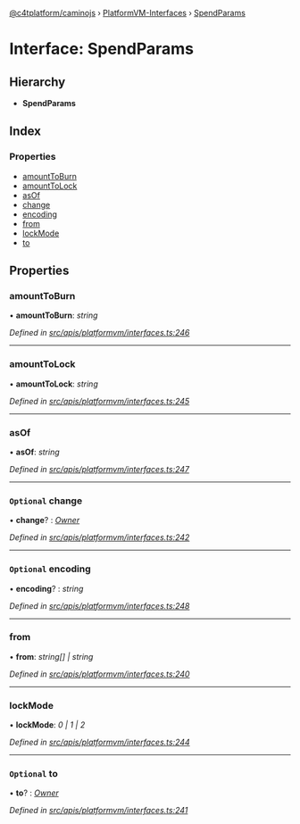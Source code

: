 [@c4tplatform/caminojs](../README.md) › [PlatformVM-Interfaces](../modules/platformvm_interfaces.md) › [SpendParams](platformvm_interfaces.spendparams.md)

# Interface: SpendParams

## Hierarchy

* **SpendParams**

## Index

### Properties

* [amountToBurn](platformvm_interfaces.spendparams.md#amounttoburn)
* [amountToLock](platformvm_interfaces.spendparams.md#amounttolock)
* [asOf](platformvm_interfaces.spendparams.md#asof)
* [change](platformvm_interfaces.spendparams.md#optional-change)
* [encoding](platformvm_interfaces.spendparams.md#optional-encoding)
* [from](platformvm_interfaces.spendparams.md#from)
* [lockMode](platformvm_interfaces.spendparams.md#lockmode)
* [to](platformvm_interfaces.spendparams.md#optional-to)

## Properties

###  amountToBurn

• **amountToBurn**: *string*

*Defined in [src/apis/platformvm/interfaces.ts:246](https://github.com/chain4travel/caminojs/blob/8077d740/src/apis/platformvm/interfaces.ts#L246)*

___

###  amountToLock

• **amountToLock**: *string*

*Defined in [src/apis/platformvm/interfaces.ts:245](https://github.com/chain4travel/caminojs/blob/8077d740/src/apis/platformvm/interfaces.ts#L245)*

___

###  asOf

• **asOf**: *string*

*Defined in [src/apis/platformvm/interfaces.ts:247](https://github.com/chain4travel/caminojs/blob/8077d740/src/apis/platformvm/interfaces.ts#L247)*

___

### `Optional` change

• **change**? : *[Owner](platformvm_interfaces.owner.md)*

*Defined in [src/apis/platformvm/interfaces.ts:242](https://github.com/chain4travel/caminojs/blob/8077d740/src/apis/platformvm/interfaces.ts#L242)*

___

### `Optional` encoding

• **encoding**? : *string*

*Defined in [src/apis/platformvm/interfaces.ts:248](https://github.com/chain4travel/caminojs/blob/8077d740/src/apis/platformvm/interfaces.ts#L248)*

___

###  from

• **from**: *string[] | string*

*Defined in [src/apis/platformvm/interfaces.ts:240](https://github.com/chain4travel/caminojs/blob/8077d740/src/apis/platformvm/interfaces.ts#L240)*

___

###  lockMode

• **lockMode**: *0 | 1 | 2*

*Defined in [src/apis/platformvm/interfaces.ts:244](https://github.com/chain4travel/caminojs/blob/8077d740/src/apis/platformvm/interfaces.ts#L244)*

___

### `Optional` to

• **to**? : *[Owner](platformvm_interfaces.owner.md)*

*Defined in [src/apis/platformvm/interfaces.ts:241](https://github.com/chain4travel/caminojs/blob/8077d740/src/apis/platformvm/interfaces.ts#L241)*
